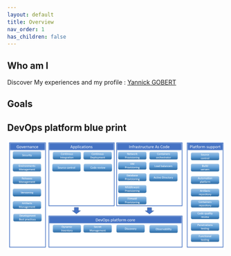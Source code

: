 ```yaml
---
layout: default
title: Overview
nav_order: 1
has_children: false
---
```


## Who am I

Discover My experiences and my profile : [Yannick GOBERT](/about/)

## Goals

## DevOps platform blue print

![DevOps platform overview](assets/images/devopsplatformblueprint.png)